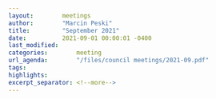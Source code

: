 ```yaml
---
layout:        meetings
author:        "Marcin Peski"
title:         "September 2021"
date:          2021-09-01 00:00:01 -0400
last_modified:       
categories:        meeting
url_agenda:        "/files/council meetings/2021-09.pdf"
tags:        
highlights:       
excerpt_separator: <!--more-->
---
```

<!--more-->
